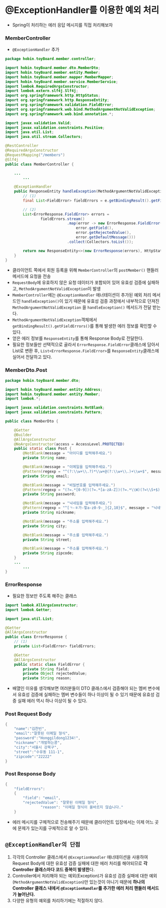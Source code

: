 # @ExceptionHandler를 이용한 예외 처리

- Spring이 처리하는 에러 응답 메시지를 직접 처리해보자

### MemberController

- `@ExceptionHandler` 추가

```java
package hobin.toyBoard.member.controller;

import hobin.toyBoard.member.dto.MemberDto;
import hobin.toyBoard.member.entity.Member;
import hobin.toyBoard.member.mapper.MemberMapper;
import hobin.toyBoard.member.service.MemberService;
import lombok.RequiredArgsConstructor;
import lombok.extern.slf4j.Slf4j;
import org.springframework.http.HttpStatus;
import org.springframework.http.ResponseEntity;
import org.springframework.validation.FieldError;
import org.springframework.web.bind.MethodArgumentNotValidException;
import org.springframework.web.bind.annotation.*;

import javax.validation.Valid;
import javax.validation.constraints.Positive;
import java.util.List;
import java.util.stream.Collectors;

@RestController
@RequiredArgsConstructor
@RequestMapping("/members")
@Slf4j
public class MemberController {

    ...
		...

    @ExceptionHandler
    public ResponseEntity handleException(MethodArgumentNotValidException e) {
        // (1)
        final List<FieldError> fieldErrors = e.getBindingResult().getFieldErrors();

        // (2)
        List<ErrorResponse.FieldError> errors =
                fieldErrors.stream()
                            .map(error -> new ErrorResponse.FieldError(
                                error.getField(),
                                error.getRejectedValue(),
                                error.getDefaultMessage()))
                            .collect(Collectors.toList());

        return new ResponseEntity<>(new ErrorResponse(errors), HttpStatus.BAD_REQUEST);
    }
}
```

- 클라이언트 쪽에서 회원 등록을 위해 `MemberController`의 `postMember()` 핸들러 메서드에 요청을 전송
- `RequestBody`에 유효하지 않은 요청 데이터가 포함되어 있어 유효성 검증에 실패하고, `MethodArgumentNotValidException`이 발생
- `MemberController`에는 `@ExceptionHandler` 애너테이션이 추가된 예외 처리 메서드인 `handleException()`이 있기 때문에 유효성 검증 과정에서 내부적으로 던져진 `MethodArgumentNotValidException` 을 `handleException()` 메서드가 전달 받는다.
- `MethodArgumentNotValidException`객체에서 `getBindingResult().getFieldErrors()`를 통해 발생한 에러 정보를 확인할 수 있다.
- 얻은 에러 정보를 `ResponseEntity`를 통해 Response Body로 전달한다.
- 필요한 정보들만 선택적으로 골라서 `ErrorResponse.FieldError`클래스에 담아서 List로 변환 후, `List<ErrorResponse.FieldError>`를 `ResponseEntity`클래스에 실어서 전달하고 있다.

### MemberDto.Post

```java
package hobin.toyBoard.member.dto;

import hobin.toyBoard.member.entity.Address;
import hobin.toyBoard.member.entity.Member;
import lombok.*;

import javax.validation.constraints.NotBlank;
import javax.validation.constraints.Pattern;

public class MemberDto {

    @Getter
    @Builder
    @AllArgsConstructor
    @NoArgsConstructor(access = AccessLevel.PROTECTED)
    public static class Post {
        @NotBlank(message = "아이디를 입력해주세요.")
        private String name;

        @NotBlank(message = "이메일을 입력해주세요.")
        @Pattern(regexp = "^(?:\\w+\\.?)*\\w+@(?:\\w+\\.)+\\w+$", message = "이메일 형식이 올바르지 않습니다.")
        private String email;

        @NotBlank(message = "비밀번호를 입력해주세요.")
        @Pattern(regexp = "(?=.*[0-9])(?=.*[a-zA-Z])(?=.*\\W)(?=\\S+$).{8,16}", message = "비밀번호는 8~16자 영문 대 소문자, 숫자, 특수문자를 사용하세요.")
        private String password;

        @NotBlank(message = "닉네임을 입력해주세요.")
        @Pattern(regexp = "^[ㄱ-ㅎ가-힣a-z0-9-_]{2,10}$", message = "닉네임은 특수문자를 제외한 2~10자리여야 합니다.")
        private String nickname;

        @NotBlank(message = "주소를 입력해주세요.")
        private String city;

        @NotBlank(message = "주소를 입력해주세요.")
        private String street;

        @NotBlank(message = "주소를 입력해주세요.")
        private String zipcode;
    }
    ...
		...
}
```

### ErrorResponse

- 필요한 정보만 주도록 해주는 클래스

```java
import lombok.AllArgsConstructor;
import lombok.Getter;

import java.util.List;

@Getter
@AllArgsConstructor
public class ErrorResponse {
    // (1)
    private List<FieldError> fieldErrors;

    @Getter
    @AllArgsConstructor
    public static class FieldError {
        private String field;
        private Object rejectedValue;
        private String reason;
```

- 배열인 이유를 생각해보면 여러분들이 DTO 클래스에서 검증해야 되는 멤버 변수에서 유효성 검증에 실패하는 멤버 변수들이 하나 이상이 될 수 있기 때문에 유효성 검증 실패 에러 역시 하나 이상이 될 수 있다.

### Post Request Body

```java
{
    "name":"김찬빈",
    "email":"잘못된 이메일 형식",
    "password":"Honggildong1234!",
    "nickname":"개발하는콩",
    "city":"서울시 강북구",
    "street":"수유동 111-1",
    "zipcode":"22222"
}
```

### Post Response Body

```java
{
	"fieldErrors":
    {
        "field": "email",
        "rejectedValue": "잘못된 이메일 형식",
				"reason": "이메일 형식이 올바르지 않습니다."
    }
```

- 에러 메시지를 구체적으로 전송해주기 때문에 클라이언트 입장에서는 이제 어느 곳에 문제가 있는지를 구체적으로 알 수 있다.

## `@ExceptionHandler의 단점`

1. 각각의 Controller 클래스에서 `@ExceptionHandler` 애너테이션을 사용하여 Request Body에 대한 유효성 검증 실패에 대한 에러 처리를 해야되므로 **각 Controller 클래스마다 코드 중복이 발생한**다.
2. Controller에서 처리해야 되는 예외(Exception)가 유효성 검증 실패에 대한 예외(`MethodArgumentNotValidException`)만 있는것이 아니기 때문에 **하나의 Controller 클래스 내에서 `@ExceptionHandler`를 추가한 에러 처리 핸들러 메서드가 늘어난다.** 
3. 다양한 유형의 예외를 처리하기에는 적절하지 않다.